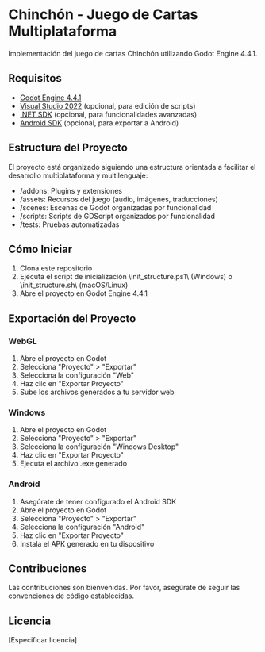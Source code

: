 # Chinchón - Juego de Cartas Multiplataforma

Implementación del juego de cartas Chinchón utilizando Godot Engine 4.4.1.

## Requisitos

- [Godot Engine 4.4.1](https://godotengine.org/download)
- [Visual Studio 2022](https://visualstudio.microsoft.com/es/vs/) (opcional, para edición de scripts)
- [.NET SDK](https://dotnet.microsoft.com/download) (opcional, para funcionalidades avanzadas)
- [Android SDK](https://developer.android.com/studio) (opcional, para exportar a Android)

## Estructura del Proyecto

El proyecto está organizado siguiendo una estructura orientada a facilitar el desarrollo multiplataforma y multilenguaje:

- /addons: Plugins y extensiones
- /assets: Recursos del juego (audio, imágenes, traducciones)
- /scenes: Escenas de Godot organizadas por funcionalidad
- /scripts: Scripts de GDScript organizados por funcionalidad
- /tests: Pruebas automatizadas

## Cómo Iniciar

1. Clona este repositorio
2. Ejecuta el script de inicialización \init_structure.ps1\ (Windows) o \init_structure.sh\ (macOS/Linux)
3. Abre el proyecto en Godot Engine 4.4.1

## Exportación del Proyecto

### WebGL
1. Abre el proyecto en Godot
2. Selecciona "Proyecto" > "Exportar"
3. Selecciona la configuración "Web"
4. Haz clic en "Exportar Proyecto"
5. Sube los archivos generados a tu servidor web

### Windows
1. Abre el proyecto en Godot
2. Selecciona "Proyecto" > "Exportar"
3. Selecciona la configuración "Windows Desktop"
4. Haz clic en "Exportar Proyecto"
5. Ejecuta el archivo .exe generado

### Android
1. Asegúrate de tener configurado el Android SDK
2. Abre el proyecto en Godot
3. Selecciona "Proyecto" > "Exportar"
4. Selecciona la configuración "Android"
5. Haz clic en "Exportar Proyecto"
6. Instala el APK generado en tu dispositivo

## Contribuciones

Las contribuciones son bienvenidas. Por favor, asegúrate de seguir las convenciones de código establecidas.

## Licencia

[Especificar licencia]
